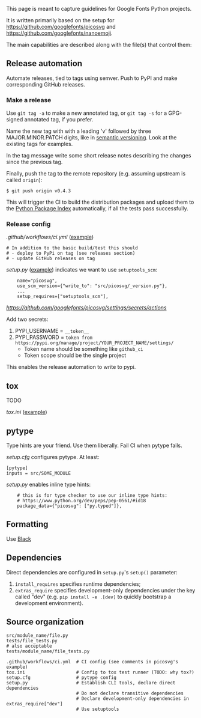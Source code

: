 This page is meant to capture guidelines for Google Fonts Python projects.

It is written primarily based on the setup for https://github.com/googlefonts/picosvg and https://github.com/googlefonts/nanoemoji.

The main capabilities are described along with the file(s) that control them:

## Release automation

Automate releases, tied to tags using semver. Push to PyPI and make corresponding
GitHub releases.

### Make a release

Use `git tag -a` to make a new annotated tag, or `git tag -s` for a GPG-signed annotated tag,
if you prefer.

Name the new tag with with a leading 'v' followed by three MAJOR.MINOR.PATCH digits, like in
[semantic versioning](https://semver.org/). Look at the existing tags for examples.

In the tag message write some short release notes describing the changes since the previous
tag.

Finally, push the tag to the remote repository (e.g. assuming upstream is called `origin`):

```
$ git push origin v0.4.3
```

This will trigger the CI to build the distribution packages and upload them to the
[Python Package Index](https://pypi.org/project/picosvg/) automatically, if all the tests
pass successfully. 

### Release config

*.github/workflows/ci.yml* ([example](https://github.com/googlefonts/picosvg/blob/master/.github/workflows/ci.yml))

```
# In addition to the basic build/test this should
# - deploy to PyPi on tag (see releases section)
# - update GitHub releases on tag
```

*setup.py*  ([example](https://github.com/googlefonts/picosvg/blob/master/setup.py)) indicates we want to use `setuptools_scm`:

```
    name="picosvg",
    use_scm_version={"write_to": "src/picosvg/_version.py"},
    ...
    setup_requires=["setuptools_scm"],
```

*https://github.com/googlefonts/picosvg/settings/secrets/actions*

Add two secrets:

1. PYPI_USERNAME = `__token__`
1. PYPI_PASSWORD = `token from https://pypi.org/manage/project/YOUR_PROJECT_NAME/settings/`
   * Token name should be something like `github_ci`
   * Token scope should be the single project

This enables the release automation to write to pypi.

## tox

TODO

*tox.ini* ([example](https://github.com/googlefonts/picosvg/blob/master/tox.ini))


## pytype

Type hints are your friend. Use them liberally. Fail CI when pytype fails.

*setup.cfg* configures pytype. At least:

```
[pytype]
inputs = src/SOME_MODULE
```

*setup.py* enables inline type hints:

```
    # this is for type checker to use our inline type hints:
    # https://www.python.org/dev/peps/pep-0561/#id18
    package_data={"picosvg": ["py.typed"]},
```

## Formatting

Use [Black](https://github.com/psf/black)

## Dependencies

Direct dependencies are configured in `setup.py`'s `setup()` parameter:

1. `install_requires` specifies runtime dependencies;
1. `extras_require` specifies development-only dependencies under the key called "dev"
   (e.g. `pip install -e .[dev]` to quickly bootstrap a development environment).


## Source organization


```
src/module_name/file.py
tests/file_tests.py
# also acceptable
tests/module_name/file_tests.py

.github/workflows/ci.yml  # CI config (see comments in picosvg's example)
tox.ini                   # Config to tox test runner (TODO: why tox?)
setup.cfg                 # pytype config
setup.py                  # Establish CLI tools, declare direct dependencies
                          # Do not declare transitive dependencies
                          # Declare development-only dependencies in extras_require["dev"]
                          # Use setuptools
```
